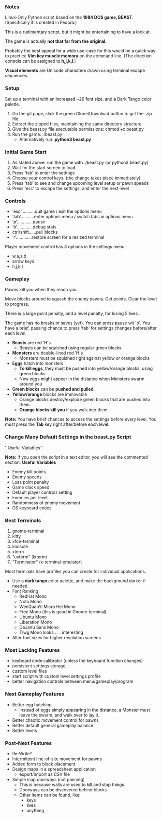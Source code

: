 ### Notes

Linux-Only Python script based on the **1984 DOS game, BEAST**. (Specifically it is created in Fedora.)

This is a rudimentary script, but it might be entertaining to have a look at.

The game is actually **not that far from the original**. 

Probably the best appeal for a wide use-case for this would be a quick way to practice **Vim key muscle memory** on the command line. (The direction controls can be assigned to **h,j,k,l**.)

**Visual elements** are Unicode characters drawn using terminal escape sequences.

### Setup

Set up a terminal with an increased ~26 font size, and a Dark Tango color palette.
1. On the git page, click the green Clone/Download button to get the .zip file
2. Extract the zipped files, maintaining the same directory structure
3. Give the beast.py file executable permissions: chmod +x beast.py
4. Run the game: ./beast.py
	* Alternatively run: **python3 beast.py**

### Initial Game Start

1. As stated above: run the game with ./beast.py (or python3 beast.py)
2. Wait for the start screen to load.
3. Press 'tab' to enter the settings
4. Choose your control keys. (the change takes place immediately)
5. Press 'tab' to see and change upcoming level setup or pawn speeds
6. Press 'esc' to escape the settings, and enter the next level

### Controls

* 'esc'...........quit game / exit the options menu
* 'tab'...........enter options menu / switch tabs in options menu
* 'p'.............pause
* 'b'.............debug stats
* ctrl/shift......pull blocks
* 'r'.............restore screen for a resized terminal

Player movement control has 3 options in the settings menu:

* w,a,s,d
* arrow keys
* h,j,k,l

### Gameplay

Pawns kill you when they reach you.

Move blocks around to squash the enemy pawns. Get points. Clear the level to progress.

There is a large point penalty, and a level panalty, for losing 5 lives.

The game has no breaks or saves (yet). You can press pause wit 'p'. You have a brief, passing chance to press 'tab' for settings changes before/after each level.

* **Beasts** are red 'H's
	* Beasts can be squished using regular green blocks
* **Monsters** are double-lined red 'H's
	* Monsters must be squished right against yellow or orange blocks
* **Eggs** hatch into monsters
	* **To kill eggs**, they must be pushed into yellow/orange blocks, using green blocks
	* New eggs might appear in the distance when Monsters swarm around you
* **Green blocks** can be **pushed and pulled**
* **Yellow/orange** blocks are immovable
	* Orange blocks destroy/explode green blocks that are pushed into them.
	* **Orange blocks kill you** if you walk into them

**Note:** You have brief chances to access the settings before every level. You must press the **Tab** key right after/before each level.

### Change Many Default Settings in the beast.py Script

''Useful Variables''

**Note:** If you open the script in a text editor, you will see the commented section: **Useful Variables**

* Enemy kill points
* Enemy speeds
* Loss point penalty
* Game clock speed
* Default player controls setting
* Enemies per level
* Randomness of enemy movement
* OS keyboard codes

### Best Terminals

1. gnome-terminal
2. kitty
3. xfce-terminal
4. konsole
5. xterm
6. "uxterm" (lxterm)
7. "Terminator" (x-terminal-emulator)

Most terminals have profiles you can create for individual applications.

* Use a **dark tango** color palette, and make the background darker if needed.
* Font Ranking
	* RedHat Mono
	* Noto Mono
	* WenQuanYi Micro Hei Mono
	* Free Mono (this is good in Gnome-terminal)
	* Ubuntu Mono
 	* Liberation Mono
 	* DeJaVu Sans Mono
 	* Tlwg Mono looks . . . interesting
* Alter font sizes for higher resolution screens

### Most Lacking Features

* keyboard code calibrator (unless the keyboard function changes)
* persistent settings storage
* custom level files
* start script with custom level settings profile
* better navigation controls between menu/gameplay/program

### Next Gameplay Features

* Better egg hatching
	* Instead of eggs simply appearing in the distance, a Monster must leave the swarm, and walk over to lay it.
* Better chaotic movement control for pawns
* Better default general gameplay balance
* Better levels

### Post-Next Features

* Re-Write?
* Intermittent line-of-site movement for pawns
* Added form to block placement
* Design maps in a spreadsheet application
	* export/import as CSV file
* Simple map doorways (not panning)
	* This is because walls are used to kill and stop things.
 	* Doorways can be discovered behind blocks
  	* Other items can be found, like:
  		* keys
  	 	* lives
  	  	* anything


